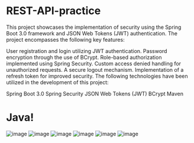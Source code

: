 # REST-API-practice

This project showcases the implementation of security using the Spring Boot 3.0 framework and JSON Web Tokens (JWT) authentication. The project encompasses the following key features:

User registration and login utilizing JWT authentication.
Password encryption through the use of BCrypt.
Role-based authorization implemented using Spring Security.
Custom access denied handling for unauthorized requests.
A secure logout mechanism.
Implementation of a refresh token for improved security.
The following technologies have been utilized in the development of this project:

Spring Boot 3.0
Spring Security
JSON Web Tokens (JWT)
BCrypt
Maven
# Java!
![image](https://user-images.githubusercontent.com/54852461/230384823-c8afdc05-b975-427c-9ae8-070d5d79d18e.png)
![image](https://user-images.githubusercontent.com/54852461/230384861-b8271481-7a1d-4f5f-8046-977cd0c2b69c.png)
![image](https://user-images.githubusercontent.com/54852461/230384878-c04157aa-5c70-4024-8a2f-1dc66486ab53.png)
![image](https://user-images.githubusercontent.com/54852461/230384890-b6817c21-861c-457c-9d22-6d703f127d54.png)
![image](https://user-images.githubusercontent.com/54852461/230384932-d59bbd0a-e8c5-4644-87b0-fad3fcd47a8a.png)
![image](https://user-images.githubusercontent.com/54852461/230384941-c3953b1d-b018-4d7a-b252-b6f52537720e.png)
